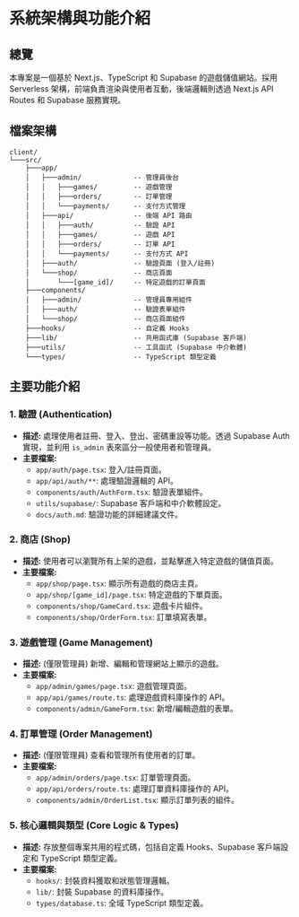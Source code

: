 # 系統架構與功能介紹

## 總覽

本專案是一個基於 Next.js、TypeScript 和 Supabase 的遊戲儲值網站。採用 Serverless 架構，前端負責渲染與使用者互動，後端邏輯則透過 Next.js API Routes 和 Supabase 服務實現。

## 檔案架構

```
client/
└───src/
    ├───app/
    │   ├───admin/             -- 管理員後台
    │   │   ├───games/         -- 遊戲管理
    │   │   ├───orders/        -- 訂單管理
    │   │   └───payments/      -- 支付方式管理
    │   ├───api/               -- 後端 API 路由
    │   │   ├───auth/          -- 驗證 API
    │   │   ├───games/         -- 遊戲 API
    │   │   ├───orders/        -- 訂單 API
    │   │   └───payments/      -- 支付方式 API
    │   ├───auth/              -- 驗證頁面 (登入/註冊)
    │   └───shop/              -- 商店頁面
    │       └───[game_id]/     -- 特定遊戲的訂單頁面
    ├───components/
    │   ├───admin/             -- 管理員專用組件
    │   ├───auth/              -- 驗證表單組件
    │   └───shop/              -- 商店頁面組件
    ├───hooks/                 -- 自定義 Hooks
    ├───lib/                   -- 共用函式庫 (Supabase 客戶端)
    ├───utils/                 -- 工具函式 (Supabase 中介軟體)
    └───types/                 -- TypeScript 類型定義
```

## 主要功能介紹

### 1. 驗證 (Authentication)
*   **描述:** 處理使用者註冊、登入、登出、密碼重設等功能。透過 Supabase Auth 實現，並利用 `is_admin` 表來區分一般使用者和管理員。
*   **主要檔案:**
    *   `app/auth/page.tsx`: 登入/註冊頁面。
    *   `app/api/auth/**`: 處理驗證邏輯的 API。
    *   `components/auth/AuthForm.tsx`: 驗證表單組件。
    *   `utils/supabase/`: Supabase 客戶端和中介軟體設定。
    *   `docs/auth.md`: 驗證功能的詳細建議文件。

### 2. 商店 (Shop)
*   **描述:** 使用者可以瀏覽所有上架的遊戲，並點擊進入特定遊戲的儲值頁面。
*   **主要檔案:**
    *   `app/shop/page.tsx`: 顯示所有遊戲的商店主頁。
    *   `app/shop/[game_id]/page.tsx`: 特定遊戲的下單頁面。
    *   `components/shop/GameCard.tsx`: 遊戲卡片組件。
    *   `components/shop/OrderForm.tsx`: 訂單填寫表單。

### 3. 遊戲管理 (Game Management)
*   **描述:** (僅限管理員) 新增、編輯和管理網站上顯示的遊戲。
*   **主要檔案:**
    *   `app/admin/games/page.tsx`: 遊戲管理頁面。
    *   `app/api/games/route.ts`: 處理遊戲資料庫操作的 API。
    *   `components/admin/GameForm.tsx`: 新增/編輯遊戲的表單。

### 4. 訂單管理 (Order Management)
*   **描述:** (僅限管理員) 查看和管理所有使用者的訂單。
*   **主要檔案:**
    *   `app/admin/orders/page.tsx`: 訂單管理頁面。
    *   `app/api/orders/route.ts`: 處理訂單資料庫操作的 API。
    *   `components/admin/OrderList.tsx`: 顯示訂單列表的組件。

### 5. 核心邏輯與類型 (Core Logic & Types)
*   **描述:** 存放整個專案共用的程式碼，包括自定義 Hooks、Supabase 客戶端設定和 TypeScript 類型定義。
*   **主要檔案:**
    *   `hooks/`: 封裝資料獲取和狀態管理邏輯。
    *   `lib/`: 封裝 Supabase 的資料庫操作。
    *   `types/database.ts`: 全域 TypeScript 類型定義。
